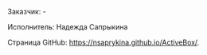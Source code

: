 Заказчик: -

Исполнитель: Надежда Сапрыкина

Страница GitHub: https://nsaprykina.github.io/ActiveBox/.
